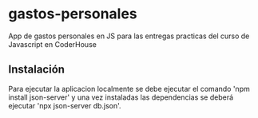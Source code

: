 # gastos-personales
App de gastos personales en JS para las entregas practicas del curso de Javascript en CoderHouse

## Instalación
Para ejecutar la aplicacion localmente se debe ejecutar el comando 'npm install json-server' y una vez instaladas las dependencias se deberá ejecutar 'npx json-server db.json'. 
